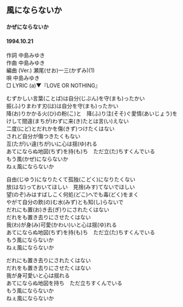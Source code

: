## 風にならないか
#### かぜにならないか
#### 1994.10.21


作詞     中島みゆき　　　　　   
作曲      中島みゆき  　　　   
編曲 (Ver.) 瀬尾(せお)一三(かずみ)(1)　　　　    
唄     中島みゆき      
□ LYRIC (a)▼『LOVE OR NOTHING』    

むずかしい言葉(ことば)は自分(じぶん)を守(まも)ったかい   
振(ふ)りまわす刃(は)は自分を守(まも)ったかい   
降(お)りかかる火(ひ)の粉(こ)と　降(ふ)り注(そそ)ぐ愛情(あいじょう)を   
けして間違(まちが)わずに来(き)たとは言(い)えない   
二度(にど)とだれかを傷(きず)つけたくはない   
されど自分が傷つきたくもない   
互(たが)い違(ちが)いに心は揺(ゆ)れる   
あてにならぬ地図(ちず)を持(も)ち　ただ立(た)ちすくんでいる   
もう風(かぜ)にならないか   
ねぇ風にならないか   
   
自由(じゆう)になりたくて孤独(こどく)になりたくない   
放(はな)っておいてほしい　見捨(みす)てないでほしい   
望(のぞ)みはすばしこく何処(どこ)へでも毒(どく)をまく   
やがて自分の飲(の)む水(みず)とも知(し)らないで   
だれにも置(お)き去(ぎ)りにされたくはない   
だれをも置き去りにさせたくはない   
我(わ)が身(み)可愛(かわい)いと心は揺(ゆ)れる   
あてにならぬ地図(ちず)を持(も)ち　ただ立(た)ちすくんでいる   
もう風にならないか   
ねぇ風にならないか   
   
だれにも置き去りにされたくはない   
だれをも置き去りにさせたくはない   
我が身可愛いと心は揺れる   
あてにならぬ地図を持ち　ただ立ちすくんでいる   
もう風にならないか   
ねぇ風にならないか   